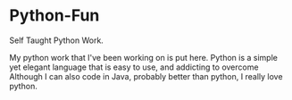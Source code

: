 # Python-Fun
Self Taught Python Work. 

My python work that I've been working on is put here.
Python is a simple yet elegant language that is easy to use, and addicting to overcome 
Although I can also code in Java, probably better than python, I really love python.
